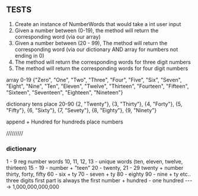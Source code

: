 ## TESTS

1. Create an instance of NumberWords that would take a int user input
2. Given a number between (0-19), the method will return the corresponding word (via our array)
3. Given a number between (20 - 99), The method will return the corresponding word (via our dictionary AND array for numbers not ending in 0)
4. The method will return the corresponding words for three digit numbers
5. The method will return the corresponding words for four digit numbers


array 0-19
{"Zero", "One", "Two", "Three", "Four", "Five", "Six", "Seven", "Eight", "Nine", "Ten", "Eleven", "Twelve", "Thirteen", "Fourteen", "Fifteen", "Sixteen", "Seventeen", "Eighteen", "Nineteen"}

dictionary tens place 20-90
{2, "Twenty"}, {3, "Thirty"}, {4, "Forty"}, {5, "Fifty"}, {6, "Sixty"}, {7, "Sevety"}, {8, "Eighty"}, {9, "Ninety"}

append + Hundred for hundreds place numbers


///////// 
### dictionary 
1 - 9 reg number words
10, 11, 12, 13 - unique words (ten, eleven, twelve, thirteen)
15 - 19 - number + "teen"
20 - twenty, 21 - 29 twenty + number
thirty, forty, fifty
60 - six + ty
70 - seven + ty
80 - eighty
90 - nine + ty
etc..
three digits
first part is always the first number + hundred - one hundred
----> 1,000,000,000,000